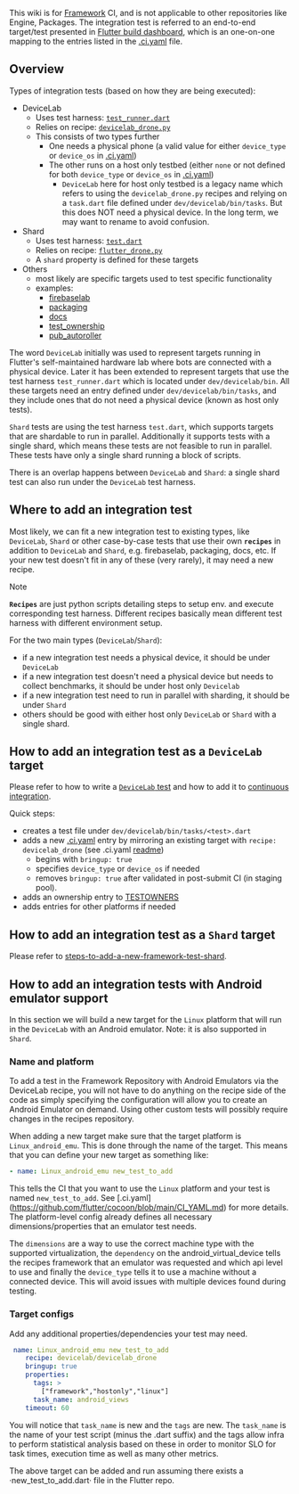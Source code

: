 This wiki is for [Framework](https://github.com/flutter/flutter) CI, and is not applicable to other repositories like Engine, Packages. The integration test is referred to an end-to-end target/test presented in [Flutter build dashboard](https://flutter-dashboard.appspot.com/#/build), which is an one-on-one mapping to the entries listed in the [.ci.yaml](https://github.com/flutter/flutter/blob/master/.ci.yaml) file.

## Overview
Types of integration tests (based on how they are being executed):
* DeviceLab
  * Uses test harness: [`test_runner.dart`](https://github.com/flutter/flutter/blob/master/dev/devicelab/bin/test_runner.dart)
  * Relies on recipe: [`devicelab_drone.py`](https://flutter.googlesource.com/recipes/+/refs/heads/main/recipes/devicelab/devicelab_drone.py)
  * This consists of two types further
    * One needs a physical phone (a valid value for either `device_type` or `device_os` in [.ci.yaml](https://github.com/flutter/flutter/blob/master/.ci.yaml))
    * The other runs on a host only testbed (either `none` or not defined for both `device_type` or `device_os` in [.ci.yaml](https://github.com/flutter/flutter/blob/master/.ci.yaml))
      * `DeviceLab` here for host only testbed is a legacy name which refers to using the `devicelab_drone.py` recipes and relying on a `task.dart` file defined under `dev/devicelab/bin/tasks`. But this does NOT need a physical device. In the long term, we may want to rename to avoid confusion.
* Shard
  * Uses test harness: [`test.dart`](https://github.com/flutter/flutter/blob/master/dev/bots/test.dart)
  * Relies on recipe: [`flutter_drone.py`](https://flutter.googlesource.com/recipes/+/refs/heads/main/recipes/flutter/flutter_drone.py)
  * A `shard` property is defined for these targets
* Others
  * most likely are specific targets used to test specific functionality
  * examples:
    * [firebaselab](https://github.com/flutter/flutter/blob/2d3166b7f9d94c8449fd7224c0b36787146434cd/.ci.yaml#L435)
    * [packaging](https://github.com/flutter/flutter/blob/2d3166b7f9d94c8449fd7224c0b36787146434cd/.ci.yaml#L529)
    * [docs](https://github.com/flutter/flutter/blob/2d3166b7f9d94c8449fd7224c0b36787146434cd/.ci.yaml#L5980)
    * [test_ownership](https://github.com/flutter/flutter/blob/2d3166b7f9d94c8449fd7224c0b36787146434cd/.ci.yaml#L944)
    * [pub_autoroller](https://github.com/flutter/flutter/blob/2d3166b7f9d94c8449fd7224c0b36787146434cd/.ci.yaml#L261)

The word `DeviceLab` initially was used to represent targets running in Flutter's self-maintained hardware lab where bots are connected with a physical device. Later it has been extended to represent targets that use the test harness `test_runner.dart` which is located under `dev/devicelab/bin`. All these targets need an entry defined under `dev/devicelab/bin/tasks`, and they include ones that do not need a physical device (known as host only tests).

`Shard` tests are using the test harness `test.dart`, which supports targets that are shardable to run in parallel. Additionally it supports tests with a single shard, which means these tests are not feasible to run in parallel. These tests have only a single shard running a block of scripts.

There is an overlap happens between `DeviceLab` and `Shard`: a single shard test can also run under the `DeviceLab` test harness.

## Where to add an integration test
Most likely, we can fit a new integration test to existing types, like `DeviceLab`, `Shard` or other case-by-case tests that use their own **`recipes`** in addition to `DeviceLab` and `Shard`, e.g. firebaselab, packaging, docs, etc. If your new test doesn't fit in any of these (very rarely), it may need a new recipe.

> [!NOTE]
> **`Recipes`** are just python scripts detailing steps to setup env. and execute corresponding test harness. Different recipes basically mean different test harness with different environment setup.

For the two main types (`DeviceLab`/`Shard`):
* if a new integration test needs a physical device, it should be under `DeviceLab`
* if a new integration test doesn't need a physical device but needs to collect benchmarks, it should be under host only `Devicelab`
* if a new integration test need to run in parallel with sharding, it should be under `Shard`
* others should be good with either host only `DeviceLab` or `Shard` with a single shard.

## How to add an integration test as a `DeviceLab` target

Please refer to how to write a [`DeviceLab` test](https://github.com/flutter/flutter/tree/master/dev/devicelab#writing-tests) and how to add it to [continuous integration](https://github.com/flutter/flutter/tree/master/dev/devicelab#adding-tests-to-continuous-integration).

Quick steps:
* creates a test file under `dev/devicelab/bin/tasks/<test>.dart`
* adds a new [.ci.yaml](https://github.com/flutter/flutter/blob/master/.ci.yaml) entry by mirroring an existing target with `recipe: devicelab_drone` (see .ci.yaml [readme](https://github.com/flutter/cocoon/blob/main/CI_YAML.md))
  * begins with `bringup: true`
  * specifies `device_type` or `device_os` if needed
  * removes `bringup: true` after validated in post-submit CI (in staging pool).
* adds an ownership entry to [TESTOWNERS](https://github.com/flutter/flutter/blob/master/TESTOWNERS)
* adds entries for other platforms if needed

## How to add an integration test as a `Shard` target

Please refer to [steps-to-add-a-new-framework-test-shard](https://github.com/flutter/flutter/wiki/Adding-a-new-Test-Shard#steps-to-add-a-new-framework-test-shard).

## How to add an integration tests with Android emulator support

In this section we will build a new target for the `Linux` platform that will run in the `DeviceLab` with an Android emulator. Note: it is also supported in `Shard`.

### Name and platform

To add a test in the Framework Repository with Android Emulators via the DeviceLab recipe, you will not have to do anything on the recipe side of the code as simply specifying the configuration will allow you to create an Android Emulator on demand. Using other custom tests will possibly require changes in the recipes repository.

When adding a new target make sure that the target platform is `Linux_android_emu`. This is done through the name of the target. This means that you can define your new target as something like:

```yaml
- name: Linux_android_emu new_test_to_add
```

This tells the CI that you want to use the `Linux` platform and your test is named `new_test_to_add`. See [.ci.yaml] (https://github.com/flutter/cocoon/blob/main/CI_YAML.md) for more details. The platform-level config already defines all necessary dimensions/properties that an emulator test needs.

The `dimensions` are a way to use the correct machine type with the supported virtualization, the `dependency` on the android_virtual_device tells the recipes framework that an emulator was requested and which api level to use and finally the `device_type` tells it to use a machine without a connected device. This will avoid issues with multiple devices found during testing.

### Target configs

Add any additional properties/dependencies your test may need.

```yaml
 name: Linux_android_emu new_test_to_add
    recipe: devicelab/devicelab_drone
    bringup: true
    properties:
      tags: >
        ["framework","hostonly","linux"]
      task_name: android_views
    timeout: 60
```

You will notice that `task_name` is new and the `tags` are new. The `task_name` is the name of your test script (minus the .dart suffix) and the tags allow infra to perform statistical analysis based on these in order to monitor SLO for task times, execution time as well as many other metrics.

The above target can be added and run assuming there exists a ·new_test_to_add.dart· file in the Flutter repo.
